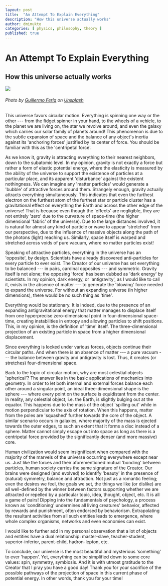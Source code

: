 ```yaml
---
layout: post
title:  "An Attempt To Explain Everything"
description: "How this universe actually works"
author: dmimukto
categories: [ physics, philosophy, theory ]
published: true
---
```


An Attempt To Explain Everything
================================

How this universe actually works
--------------------------------

![](https://miro.medium.com/v2/resize:fit:875/0*mE4Ja9YgnSa7lnlW)

###### Photo by [Guillermo Ferla](https://unsplash.com/@gferla?utm_source=medium&utm_medium=referral) on [Unsplash](https://unsplash.com/?utm_source=medium&utm_medium=referral)

This universe favors circular motion. Everything is spinning one way or the other --- from the fidget spinner in your hand, to the wheels of a vehicle, to the planet we are living on, the star we revolve around, and even the galaxy which carries our solar family of planets around! This phenomenon is due to the subtle expansion of space and the balance of any object's inertia against its 'anchoring forces' justified by its center of force. You should be familiar with this as the 'centripetal force'.

As we know it, gravity is attracting everything to their nearest neighbors, down to the subatomic level. In my opinion, gravity is not exactly a force but rather a form of elastic potential energy, where the elasticity is measured by the ability of the universe to support the existence of particles at a particular place, and its apparent 'disturbance' against the existent nothingness. We can imagine any 'matter particles' would generate a 'bubble' of attractive forces around them. Strangely enough, gravity actually attracts everything simultaneously. This indicates that even the furthest electron on the furthest atom of the furthest star or particle cluster has a gravitational effect on everything the Earth and across the other edge of the universe! That is because even though the 'effects' are negligible, they are not entirely 'zero' due to the curvature of space-time (the higher dimensional 'fabric' of the universe). Due to the large distances involved, it is natural for almost any kind of particle or wave to appear 'stretched' from our perspective, due to the influence of massive objects along the path of the photons (light) reaching us. Similarly, space itself is warped and stretched across voids of pure vacuum, where no matter particles exist!

Speaking of attractive particles, everything in the universe has an 'opposite', by design. Scientists have already discovered anti-particles for every particle to ever exist. The Creator of our universe has set everything to be balanced --- in pairs, cardinal opposites --- and symmetric. Gravity itself is not alone; the opposing 'force' has been dubbed as 'dark energy' by scientists. In my opinion, dark energy, or 'antigravity', as I would like to call it, exists in the absence of matter --- to generate the 'blowing' force needed to expand the universe. For without an expanding universe (in higher dimensions), there would be no such thing as 'time'.

Everything would be stationary. It is indeed, due to the presence of an expanding antigravitational energy that matter manages to displace itself from one hyperprecise zero-dimensional point in four-dimensional space-time, creating instabilities in entropy and allowing particles to shift positions. This, in my opinion, is the definition of 'time' itself. The three-dimensional projection of an existing particle in space from a higher dimensional displacement.

Since everything is locked under various forces, objects continue their circular paths. And when there is an absence of matter --- a pure vacuum --- the balance between gravity and antigravity is lost. Thus, it creates (or stretches) four-dimensional space.

Back to the topic of circular motion, why are most celestial objects 'spherical'? The answer lies in the basic applications of mechanics into geometry. In order to let both internal and external forces balance each other around a singular point, an ideal three-dimensional shape is the sphere --- where every point on the surface is equidistant from the center. In reality, any celestial object, i.e. the Earth, is slightly bulging out at the equator. This happens due to the mass of the object 'spilling out' while in motion perpendicular to the axis of rotation. When this happens, matter from the poles are 'squashed' further towards the core of the object. A similar scenario occurs in galaxies, where majority of the mass is ejected towards the outer edges, to such an extent that it forms a disc instead of a sphere. Matter cannot simply escape out into space as long as there is a centripetal force provided by the significantly denser (and more massive) core.

Human civilization would seem insignificant when compared with the majority of the marvels of the universe occurring everywhere except near us. Just like the forces and their aforementioned mutual 'bonding' between particles, human society carries the same signature of the Creator. Our brains were designed (and evolved) to identify 'beauty' in the presence of (natural) symmetry, balance and attraction. Not just as a romantic feeling; even the desires we feel, the goals we set, the things we like (or dislike) are all well-defined by the winner between factors supporting whether we are attracted or repelled by a particular topic, idea, thought, object, etc. It is all a game of pairs! Dipping into the fundamentals of psychology, a process known as 'conditioning' undermines all living creatures' behavior, affected by rewards and punishment, often endorsed by behaviorism. Extrapolating the resultant activities from all such entities leads to emergence, where whole complex organisms, networks and even economies can exist.

I would like to further add in my personal observation that a lot of objects and entities have a dual relationship: master-slave, teacher-student, superior-inferior, parent-child, hadron-lepton, etc.

To conclude, our universe is the most beautiful and mysterious 'something' to ever 'happen'. Yet, everything can be simplified down to some core values: spin, symmetry, symbiosis. And it is with utmost gratitude to the Creator that I pray you have a good day! Thank you for your sacrifice of the possible pathways of the projection of space in this current phase of potential energy. In other words, thank you for your time!
